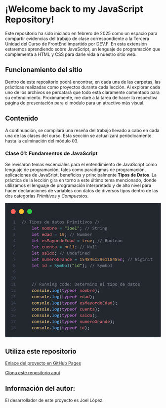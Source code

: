 # ¡Welcome back to my JavaScript Repository!

Este repositorio ha sido iniciado en febrero de 2025 como un espacio para compartir evidencias del trabajo de clase correspondiente a la Tercera Unidad del Curso de FrontEnd impartido por DEV.F. En esta extensión estaremos aprendiendo sobre JavaScript, un lenguaje de programación que complementa a HTML y CSS para darle vida a nuestro sitio web.

## Funcionamiento del sitio
Dentro de este repositorio podrá encontrar, en cada una de las carpetas, las prácticas realizadas como proyectos durante cada lección. 
Al explorar cada uno de los archivos se percatará que todo está claramente comentado para su entendimiento.
Proximamente, me daré a la tarea de hacer la respectiva página de presentación para el módulo para un atractivo más visual.

## Contenido
A continuación, se compilará una reseña del trabajo llevado a cabo en cada una de las clases del curso. Esta sección se actualizará periódicamente hasta la culminación del módulo 03.

### Clase 01: Fundamentos de JavaScript
Se revisaron temas escenciales para el entendimiento de JavaScript como lenguaje de programación, tales como paradigmas de programación, aplicaciones de JavaSript, beneficios y principalmente **Tipos de Datos**.
La práctica de la lección gira en torno a este último tema mencionado, donde utilizamos el lenguaje de programación interpretado y de alto nivel para hacer declaraciones de variables con datos de diversos tipos dentro de las dos categorías *Primitivos* y *Compuestos*.

![Código de Clase01](/Clase01/img/TestCodeSS.png)



## Utiliza este repositorio
[Enlace del proyecto en GitHub Pages](https://mrinvaderlop.github.io/Modulo03-JS/)

[Clona este repositorio aquí](https://github.com/MrInvaderLop/Modulo03-JS)

## Información del autor:
El desarrollador de este proyecto es Joel López.
